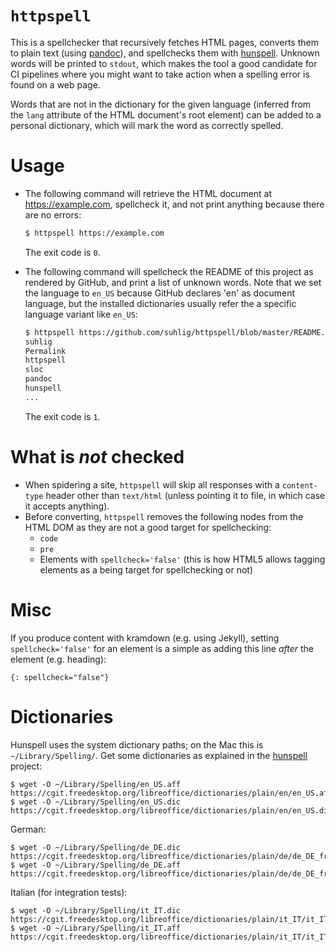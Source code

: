# `httpspell`

This is a spellchecker that recursively fetches HTML pages, converts them to plain text (using [pandoc](http://pandoc.org/)), and spellchecks them with [hunspell](https://hunspell.github.io/). Unknown words will be printed to `stdout`, which makes the tool a good candidate for CI pipelines where you might want to take action when a spelling error is found on a web page.

Words that are not in the dictionary for the given language (inferred from the `lang` attribute of the HTML document's root element) can be added to a personal dictionary, which will mark the word as correctly spelled.

# Usage

* The following command will retrieve the HTML document at https://example.com, spellcheck it, and not print anything because there are no errors:

  ```bash
  $ httpspell https://example.com
  ```

  The exit code is `0`.

* The following command will spellcheck the README of this project as rendered by GitHub, and print a list of unknown words. Note that we set the language to `en_US` because GitHub declares 'en' as document language, but the installed dictionaries usually refer the a specific language variant like `en_US`:

  ```bash
  $ httpspell https://github.com/suhlig/httpspell/blob/master/README.markdown --language en_US
  suhlig
  Permalink
  httpspell
  sloc
  pandoc
  hunspell
  ...
  ```

  The exit code is `1`.

# What is *not* checked

* When spidering a site, `httpspell` will skip all responses with a `content-type` header other than `text/html` (unless pointing it to file, in which case it accepts anything).
* Before converting, `httpspell` removes the following nodes from the HTML DOM as they are not a good target for spellchecking:
  - `code`
  - `pre`
  - Elements with `spellcheck='false'` (this is how HTML5 allows tagging elements as a being target for spellchecking or not)

# Misc

If you produce content with kramdown (e.g. using Jekyll), setting `spellcheck='false'` for an element is a simple as adding this line *after* the element (e.g. heading):

```
{: spellcheck="false"}
```

# Dictionaries

Hunspell uses the system dictionary paths; on the Mac this is `~/Library/Spelling/`. Get some dictionaries as explained in the [hunspell](https://github.com/hunspell/hunspell) project:

```command
$ wget -O ~/Library/Spelling/en_US.aff https://cgit.freedesktop.org/libreoffice/dictionaries/plain/en/en_US.aff
$ wget -O ~/Library/Spelling/en_US.dic https://cgit.freedesktop.org/libreoffice/dictionaries/plain/en/en_US.dic
```

German:

```command
$ wget -O ~/Library/Spelling/de_DE.dic https://cgit.freedesktop.org/libreoffice/dictionaries/plain/de/de_DE_frami.dic
$ wget -O ~/Library/Spelling/de_DE.aff https://cgit.freedesktop.org/libreoffice/dictionaries/plain/de/de_DE_frami.aff
```

Italian (for integration tests):

```command
$ wget -O ~/Library/Spelling/it_IT.dic https://cgit.freedesktop.org/libreoffice/dictionaries/plain/it_IT/it_IT.dic
$ wget -O ~/Library/Spelling/it_IT.aff https://cgit.freedesktop.org/libreoffice/dictionaries/plain/it_IT/it_IT.aff
```
